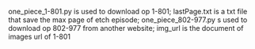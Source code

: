 one_piece_1-801.py is used to download op 1-801;
lastPage.txt is a txt file that save the max page of etch episode;
one_piece_802-977.py s used to download op 802-977 from another website;
img_url is the document of images url of 1-801
